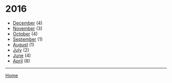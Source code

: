 # 2016

  * [December](./2016-12.md) (4)
  * [November](./2016-11.md) (3)
  * [October](./2016-10.md) (4)
  * [September](./2016-09.md) (1)
  * [August](./2016-08.md) (1)
  * [July](./2016-07.md) (2)
  * [June](./2016-06.md) (4)
  * [April](./2016-04.md) (8)

----

[Home](../)
